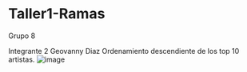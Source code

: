 # Taller1-Ramas
Grupo 8

Integrante 2 Geovanny Diaz 
Ordenamiento descendiente de los top 10 artistas.
![image](https://github.com/user-attachments/assets/c20aecbc-1be8-44e0-8549-4c083ef2048b)
